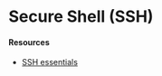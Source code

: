 # Secure Shell (SSH)

#### Resources

* [SSH essentials](https://www.digitalocean.com/community/tutorials/ssh-essentials-working-with-ssh-servers-clients-and-keys#client-side-configuration-options)
